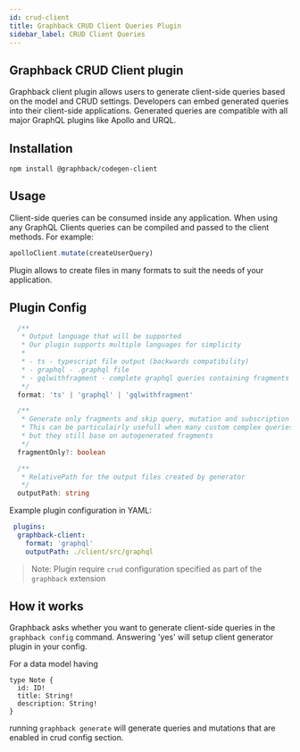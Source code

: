 ```yaml
---
id: crud-client
title: Graphback CRUD Client Queries Plugin
sidebar_label: CRUD Client Queries
---
```


## Graphback CRUD Client plugin

Graphback client plugin allows users to generate client-side queries based on the model and CRUD settings.
Developers can embed generated queries into their client-side applications.
Generated queries are compatible with all major GraphQL plugins like Apollo and URQL.

## Installation

```
npm install @graphback/codegen-client
```

## Usage

Client-side queries can be consumed inside any application. 
When using any GraphQL Clients queries can be compiled and passed to the client methods. 
For example:

```ts
apolloClient.mutate(createUserQuery)
```

Plugin allows to create files in many formats to suit the needs of your application.

## Plugin Config

```ts
  /**
   * Output language that will be supported
   * Our plugin supports multiple languages for simplicity
   *
   * - ts - typescript file output (backwards compatibility)
   * - graphql - .graphql file
   * - gqlwithfragment - complete graphql queries containing fragments for redundancy
   */
  format: 'ts' | 'graphql' | 'gqlwithfragment'

  /**
   * Generate only fragments and skip query, mutation and subscription elements
   * This can be particulairly usefull when many custom complex queries are needed
   * but they still base on autogenerated fragments
   */
  fragmentOnly?: boolean

  /**
   * RelativePath for the output files created by generator
   */
  outputPath: string
```

Example plugin configuration in YAML: 
```yml
 plugins:
  graphback-client:
    format: 'graphql'
    outputPath: ./client/src/graphql
```

> Note: Plugin require `crud` configuration specified as part of the `graphback` extension 


## How it works

Graphback asks whether you want to generate client-side queries in the `graphback config` command. Answering 'yes' will setup client generator plugin in your config.

For a data model having
```
type Note {
  id: ID!
  title: String!
  description: String!
}
```
running `graphback generate` will generate queries and mutations that are enabled in crud config section.
